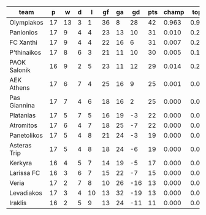 |     team     | p  | w  | d | l  | gf | ga | gd  | pts | champ | top2  | top3  | top4  |  5-7  | bot4  | bot3  | bot2  |
|--------------|----|----|---|----|----|----|-----|-----|-------|-------|-------|-------|-------|-------|-------|-------|
| Olympiakos   | 17 | 13 | 3 |  1 | 36 |  8 |  28 |  42 | 0.963 | 0.994 | 0.999 | 1.000 | 0.000 | 0.000 | 0.000 | 0.000|
| Panionios    | 17 |  9 | 4 |  4 | 23 | 13 |  10 |  31 | 0.010 | 0.281 | 0.528 | 0.732 | 0.251 | 0.000 | 0.000 | 0.000|
| FC Xanthi    | 17 |  9 | 4 |  4 | 22 | 16 |   6 |  31 | 0.007 | 0.224 | 0.444 | 0.650 | 0.319 | 0.000 | 0.000 | 0.000|
| P'thinaikos  | 17 |  8 | 6 |  3 | 21 | 11 |  10 |  30 | 0.005 | 0.168 | 0.375 | 0.579 | 0.381 | 0.000 | 0.000 | 0.000|
| PAOK Salonik | 16 |  9 | 2 |  5 | 23 | 11 |  12 |  29 | 0.014 | 0.296 | 0.520 | 0.711 | 0.264 | 0.000 | 0.000 | 0.000|
| AEK Athens   | 17 |  6 | 7 |  4 | 25 | 16 |   9 |  25 | 0.001 | 0.024 | 0.082 | 0.179 | 0.553 | 0.003 | 0.001 | 0.000|
| Pas Giannina | 17 |  7 | 4 |  6 | 18 | 16 |   2 |  25 | 0.000 | 0.011 | 0.038 | 0.103 | 0.500 | 0.009 | 0.003 | 0.001|
| Platanias    | 17 |  5 | 7 |  5 | 16 | 19 |  -3 |  22 | 0.000 | 0.001 | 0.006 | 0.020 | 0.248 | 0.055 | 0.020 | 0.005|
| Atromitos    | 17 |  6 | 4 |  7 | 18 | 25 |  -7 |  22 | 0.000 | 0.001 | 0.004 | 0.010 | 0.164 | 0.106 | 0.037 | 0.010|
| Panetolikos  | 17 |  5 | 4 |  8 | 21 | 24 |  -3 |  19 | 0.000 | 0.000 | 0.003 | 0.008 | 0.138 | 0.130 | 0.055 | 0.019|
| Asteras Trip | 17 |  5 | 4 |  8 | 18 | 24 |  -6 |  19 | 0.000 | 0.000 | 0.002 | 0.006 | 0.102 | 0.177 | 0.074 | 0.025|
| Kerkyra      | 16 |  4 | 5 |  7 | 14 | 19 |  -5 |  17 | 0.000 | 0.000 | 0.000 | 0.002 | 0.059 | 0.301 | 0.150 | 0.064|
| Larissa FC   | 16 |  3 | 6 |  7 | 15 | 22 |  -7 |  15 | 0.000 | 0.000 | 0.000 | 0.001 | 0.018 | 0.545 | 0.318 | 0.151|
| Veria        | 17 |  2 | 7 |  8 | 10 | 26 | -16 |  13 | 0.000 | 0.000 | 0.000 | 0.000 | 0.001 | 0.913 | 0.809 | 0.607|
| Levadiakos   | 17 |  3 | 4 | 10 | 13 | 32 | -19 |  13 | 0.000 | 0.000 | 0.000 | 0.000 | 0.001 | 0.918 | 0.823 | 0.638|
| Iraklis      | 16 |  2 | 5 |  9 | 13 | 24 | -11 |  11 | 0.000 | 0.000 | 0.000 | 0.000 | 0.002 | 0.842 | 0.711 | 0.480|
